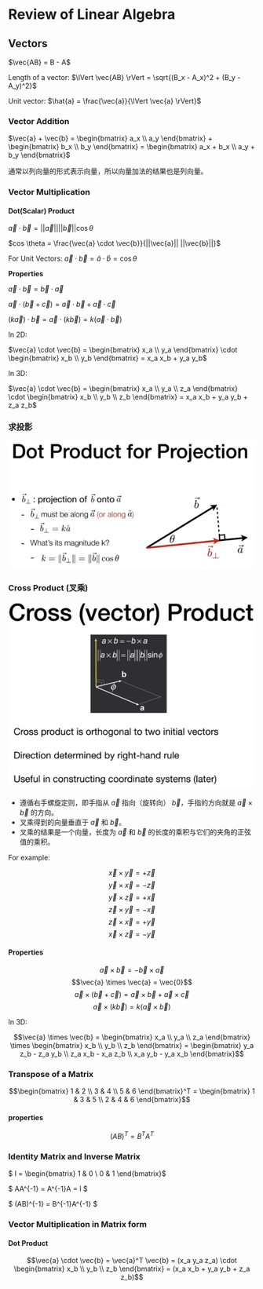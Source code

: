 # Review of Linear Algebra

## Vectors

$\vec{AB} = B - A$

Length of a vector: $\lVert \vec{AB} \rVert = \sqrt{(B_x - A_x)^2 + (B_y - A_y)^2}$

Unit vector: $\hat{a} = \frac{\vec{a}}{\lVert \vec{a} \rVert}$

### Vector Addition

$\vec{a} + \vec{b} = \begin{bmatrix} a_x \\ a_y \end{bmatrix} + \begin{bmatrix} b_x \\ b_y \end{bmatrix} = \begin{bmatrix} a_x + b_x \\ a_y + b_y \end{bmatrix}$

通常以列向量的形式表示向量，所以向量加法的结果也是列向量。

### Vector Multiplication

#### Dot(Scalar) Product

$\vec{a} \cdot \vec{b} = ||\vec{a}|| ||\vec{b}|| \cos \theta$

$cos \theta = \frac{\vec{a} \cdot \vec{b}}{||\vec{a}|| ||\vec{b}||}$

For Unit Vectors: $\vec{a} \cdot \vec{b} = \hat{a} \cdot \hat{b} = \cos \theta$

**Properties**

$\vec{a} \cdot \vec{b} = \vec{b} \cdot \vec{a}$

$\vec{a} \cdot (\vec{b} + \vec{c}) = \vec{a} \cdot \vec{b} + \vec{a} \cdot \vec{c}$

$(k\vec{a}) \cdot \vec{b} = \vec{a} \cdot (k\vec{b}) = k(\vec{a} \cdot \vec{b})$

In 2D:

$\vec{a} \cdot \vec{b} = \begin{bmatrix} x_a \\ y_a \end{bmatrix} \cdot \begin{bmatrix} x_b \\ y_b \end{bmatrix} = x_a x_b + y_a y_b$

In 3D:

$\vec{a} \cdot \vec{b} = \begin{bmatrix} x_a \\ y_a \\ z_a \end{bmatrix} \cdot \begin{bmatrix} x_b \\ y_b \\ z_b \end{bmatrix} = x_a x_b + y_a y_b + z_a z_b$

### 求投影

![](images/P1-0.png)

### Cross Product (叉乘)

![](images/P1-1.png)

* 遵循右手螺旋定则，即手指从 $\vec{a}$ 指向（旋转向） $\vec{b}$，手指的方向就是 $\vec{a} \times \vec{b}$ 的方向。
* 叉乘得到的向量垂直于 $\vec{a}$ 和 $\vec{b}$。
* 叉乘的结果是一个向量，长度为 $\vec{a}$ 和 $\vec{b}$ 的长度的乘积与它们的夹角的正弦值的乘积。

For example:

$$\vec{x} \times \vec{y} = +\vec{z}$$
$$\vec{y} \times \vec{x} = -\vec{z}$$
$$\vec{y} \times \vec{z} = +\vec{x}$$
$$\vec{z} \times \vec{y} = -\vec{x}$$
$$\vec{z} \times \vec{x} = +\vec{y}$$
$$\vec{x} \times \vec{z} = -\vec{y}$$

#### Properties

$$\vec{a} \times \vec{b} = -\vec{b} \times \vec{a}$$
$$\vec{a} \times \vec{a} = \vec{0}$$
$$\vec{a} \times (\vec{b} + \vec{c}) = \vec{a} \times \vec{b} + \vec{a} \times \vec{c}$$
$$\vec{a} \times (k\vec{b}) = k(\vec{a} \times \vec{b})$$

In 3D:

$$\vec{a} \times \vec{b} = \begin{bmatrix} x_a \\ y_a \\ z_a \end{bmatrix} \times \begin{bmatrix} x_b \\ y_b \\ z_b \end{bmatrix} = \begin{bmatrix} y_a z_b - z_a y_b \\ z_a x_b - x_a z_b \\ x_a y_b - y_a x_b \end{bmatrix}$$

### Transpose of a Matrix

$$\begin{bmatrix} 1 & 2 \\ 3 & 4 \\ 5 & 6 \end{bmatrix}^T = \begin{bmatrix} 1 & 3 & 5 \\ 2 & 4 & 6 \end{bmatrix}$$

#### properties

$$(AB)^T = B^T A^T$$

### Identity Matrix and Inverse Matrix

$ I = \begin{bmatrix} 1 & 0 \\ 0 & 1 \end{bmatrix}$

$ AA^{-1} = A^{-1}A = I $

$ (AB)^{-1} = B^{-1}A^{-1} $

### Vector Multiplication in Matrix form

#### Dot Product

$$\vec{a} \cdot \vec{b} = \vec{a}^T \vec{b} = (x_a y_a z_a) \cdot \begin{bmatrix} x_b \\ y_b \\ z_b \end{bmatrix} = (x_a x_b + y_a y_b + z_a z_b)$$
